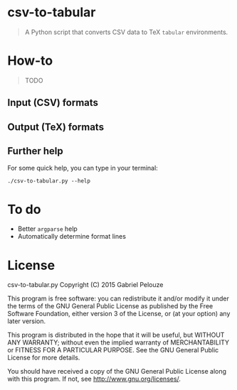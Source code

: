 # csv-to-tabular
> A Python script that converts CSV data to TeX `tabular` environments.

# How-to
> TODO

## Input (CSV) formats
## Output (TeX) formats
## Further help
For some quick help, you can type in your terminal:

	./csv-to-tabular.py --help

# To do
- Better `argparse` help
- Automatically determine format lines

# License
csv-to-tabular.py
Copyright (C) 2015  Gabriel Pelouze

This program is free software: you can redistribute it and/or modify it under
the terms of the GNU General Public License as published by the Free Software
Foundation, either version 3 of the License, or (at your option) any later
version.

This program is distributed in the hope that it will be useful, but WITHOUT ANY
WARRANTY; without even the implied warranty of MERCHANTABILITY or FITNESS FOR A
PARTICULAR PURPOSE.  See the GNU General Public License for more details.

You should have received a copy of the GNU General Public License along with
this program.  If not, see <http://www.gnu.org/licenses/>.
